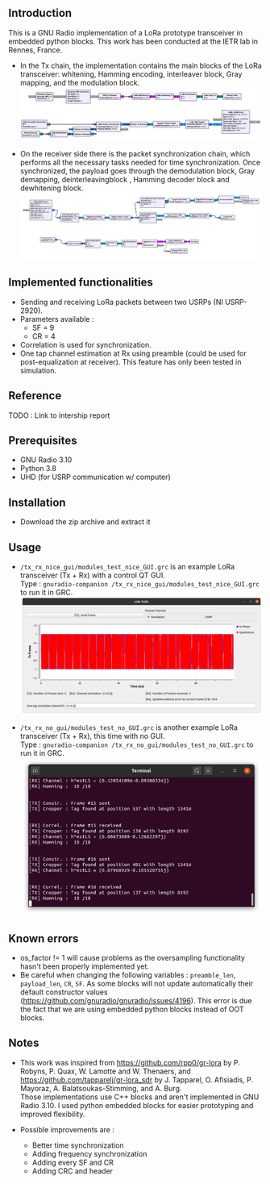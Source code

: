 ## Introduction

This is a GNU Radio implementation of a LoRa prototype transceiver in embedded python blocks.
This work has been conducted at the IETR lab in Rennes, France.

* In the Tx chain, the implementation contains the main blocks of the LoRa transceiver: whitening, Hamming encoding, interleaver block, Gray mapping, and the modulation block. 
![Tx](./screenshots/TX.png)

* On the receiver side there is the packet synchronization chain, which performs all the necessary tasks needed for time synchronization. Once synchronized, the payload goes through the demodulation block, Gray demapping, deinterleavingblock , Hamming decoder block and dewhitening block. 
![Rx](./screenshots/RX.png)

## Implemented functionalities

* Sending and receiving LoRa packets between two USRPs (NI USRP-2920).
* Parameters available :
    - SF = 9
    - CR = 4
* Correlation is used for synchronization.
* One tap channel estimation at Rx using preamble (could be used for post-equalization at receiver). This feature has only been tested in simulation.

## Reference

TODO : Link to intership report

## Prerequisites

* GNU Radio 3.10 
* Python 3.8
* UHD (for USRP communication w/ computer)

## Installation

* Download the zip archive and extract it

## Usage

* ``/tx_rx_nice_gui/modules_test_nice_GUI.grc`` is an example LoRa transceiver (Tx + Rx) with a control QT GUI.  
Type : ``gnuradio-companion /tx_rx_nice_gui/modules_test_nice_GUI.grc`` to run it in GRC.
![gui](./screenshots/gui.png)

* ``/tx_rx_no_gui/modules_test_no_GUI.grc`` is another example LoRa transceiver (Tx + Rx), this time with no GUI.   
Type : ``gnuradio-companion /tx_rx_no_gui/modules_test_no_GUI.grc`` to run it in GRC.
![gui](./screenshots/no_gui.png)

## Known errors
* os_factor != 1 will cause problems as the oversampling functionality hasn't been properly implemented yet.
* Be careful when changing the following variables : ``preamble_len``, ``payload_len``, ``CR``, ``SF``. As some blocks will not update automatically their default constructor values (https://github.com/gnuradio/gnuradio/issues/4196). This error is due the fact that we are using embedded python blocks instead of OOT blocks.

## Notes

* This work was inspired from https://github.com/rpp0/gr-lora by P. Robyns, P. Quax, W. Lamotte and W. Thenaers, and https://github.com/tapparelj/gr-lora_sdr by J. Tapparel, O. Afisiadis, P. Mayoraz, A. Balatsoukas-Stimming, and A. Burg.  
Those implementations use C++ blocks and aren't implemented in GNU Radio 3.10.
I used python embedded blocks for easier prototyping and improved flexibility.

* Possible improvements are :
    - Better time synchronization
    - Adding frequency synchronization
    - Adding every SF and CR
    - Adding CRC and header